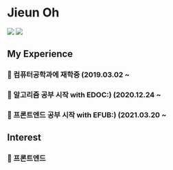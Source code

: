 # Jieun Oh

<img src="https://img.shields.io/badge/C++-3766AB?style=flat-square&logo=C++&logoColor=white"/></a>
<img src="https://img.shields.io/badge/Java-5882FA?style=flat-square&logo=Java&logoColor=white"/></a>

## My Experience
### 🌱 컴퓨터공학과에 재학중 (2019.03.02 ~
### 🌱 알고리즘 공부 시작 with EDOC:) (2020.12.24 ~
### 🌱 프론트엔드 공부 시작 with EFUB:) (2021.03.20 ~

## Interest
### 🌱 프론트엔드

